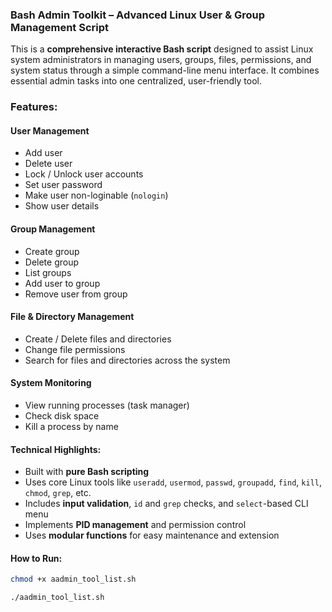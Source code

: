 ### Bash Admin Toolkit – Advanced Linux User & Group Management Script

This is a **comprehensive interactive Bash script** designed to assist Linux system administrators in managing users, groups, files, permissions, and system status through a simple command-line menu interface.
It combines essential admin tasks into one centralized, user-friendly tool.


### Features:

#### User Management

* Add user
* Delete user
* Lock / Unlock user accounts
* Set user password
* Make user non-loginable (`nologin`)
* Show user details

#### Group Management

* Create group
* Delete group
* List groups
* Add user to group
* Remove user from group

#### File & Directory Management

* Create / Delete files and directories
* Change file permissions
* Search for files and directories across the system

#### System Monitoring

* View running processes (task manager)
* Check disk space
* Kill a process by name


#### Technical Highlights:

* Built with **pure Bash scripting**
* Uses core Linux tools like `useradd`, `usermod`, `passwd`, `groupadd`, `find`, `kill`, `chmod`, `grep`, etc.
* Includes **input validation**, `id` and `grep` checks, and `select`-based CLI menu
* Implements **PID management** and permission control
* Uses **modular functions** for easy maintenance and extension


#### How to Run:

```bash
chmod +x aadmin_tool_list.sh
```

```bash
./aadmin_tool_list.sh
```
